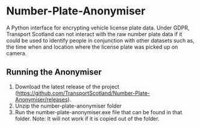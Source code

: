 # Number-Plate-Anonymiser

A Python interface for encrypting vehicle license plate data. Under GDPR, Transport Scotland can not interact with the raw number plate data if it could be used to identify people in conjunction with other datasets such as, the time when and location where the license plate was picked up on camera.

## Running the Anonymiser
1. Download the latest release of the project (https://github.com/TransportScotland/Number-Plate-Anonymiser/releases). 
2. Unzip the number-plate-anonymiser folder
3. Run the number-plate-anonymiser.exe file that can be found in that folder. Note: It will not work if it is copied out of the folder.

